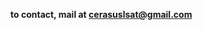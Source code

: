 <strong>to contact, mail at cerasuslsat@gmail.com</strong>

<!---
LiuYuan-SHU/LiuYuan-SHU is a ✨ special ✨ repository because its `README.md` (this file) appears on your GitHub profile.
You can click the Preview link to take a look at your changes.
--->
